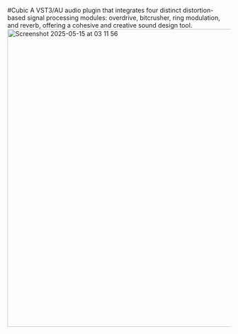 #Cubic
A VST3/AU audio plugin that integrates four distinct distortion-based signal processing modules: overdrive, bitcrusher, ring modulation, and reverb, offering a cohesive and creative sound design tool.
<img width="672" alt="Screenshot 2025-05-15 at 03 11 56" src="https://github.com/user-attachments/assets/2778e6d7-8ee4-4452-9aa2-73345a90d555" />
